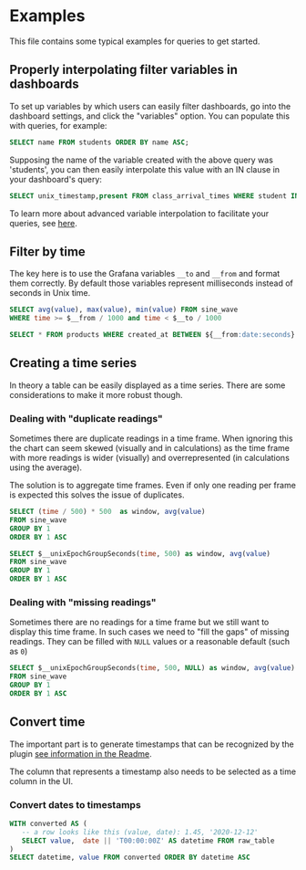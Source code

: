 # Examples

This file contains some typical examples for queries to get started.

## Properly interpolating filter variables in dashboards

To set up variables by which users can easily filter dashboards, go into the dashboard settings, and click the "variables" option.  You can populate this with queries, for example:

```sql
SELECT name FROM students ORDER BY name ASC;
```

Supposing the name of the variable created with the above query was 'students', you can then easily interpolate this value with an IN clause in your dashboard's query:

```sql
SELECT unix_timestamp,present FROM class_arrival_times WHERE student IN (${students:singlequote}) AND unix_timestamp >= $__from / 1000 AND unix_timestamp < $__to / 1000
```

To learn more about advanced variable interpolation to facilitate your queries, see [here](https://grafana.com/docs/grafana/latest/variables/advanced-variable-format-options/).

## Filter by time

The key here is to use the Grafana variables `__to` and `__from` and format them correctly. By
default those variables represent milliseconds instead of seconds in Unix time.

```sql
SELECT avg(value), max(value), min(value) FROM sine_wave 
WHERE time >= $__from / 1000 and time < $__to / 1000
```

```sql
SELECT * FROM products WHERE created_at BETWEEN ${__from:date:seconds} AND ${__to:date:seconds};
```

## Creating a time series

In theory a table can be easily displayed as a time series. There are some considerations to make
it more robust though.

### Dealing with "duplicate readings"

Sometimes there are duplicate readings in a time frame. When ignoring this the chart can seem
skewed (visually and in calculations) as the time frame with more readings is wider (visually) and
overrepresented (in calculations using the average).

The solution is to aggregate time frames. Even if only one reading per frame is expected this
solves the issue of duplicates.

```sql
SELECT (time / 500) * 500  as window, avg(value)
FROM sine_wave
GROUP BY 1
ORDER BY 1 ASC
```

```sql
SELECT $__unixEpochGroupSeconds(time, 500) as window, avg(value)
FROM sine_wave
GROUP BY 1
ORDER BY 1 ASC
```

### Dealing with "missing readings"

Sometimes there are no readings for a time frame but we still want to display this time frame.
In such cases we need to "fill the gaps" of missing readings. They can be filled with `NULL` values
or a reasonable default (such as `0`)

```sql
SELECT $__unixEpochGroupSeconds(time, 500, NULL) as window, avg(value)
FROM sine_wave
GROUP BY 1
ORDER BY 1 ASC
```

## Convert time

The important part is to generate timestamps that can be recognized by the plugin
[see information in the Readme](https://github.com/fr-ser/grafana-sqlite-datasource#support-for-time-formatted-columns).

The column that represents a timestamp also needs to be selected as a time column in the UI.

### Convert dates to timestamps

```sql
WITH converted AS (
   -- a row looks like this (value, date): 1.45, '2020-12-12'
   SELECT value,  date || 'T00:00:00Z' AS datetime FROM raw_table
)
SELECT datetime, value FROM converted ORDER BY datetime ASC
```

